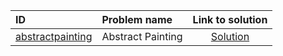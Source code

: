 | ID | Problem name | Link to solution |
|:---|:---|:---:|
| [abstractpainting](https://open.kattis.com/problems/abstractpainting) | Abstract Painting | [Solution](https://github.com/versenyi98/kattis-solutions/tree/main/solutions/abstractpainting)|
